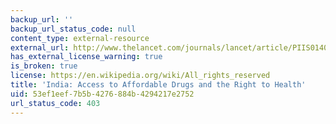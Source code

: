 ```yaml
---
backup_url: ''
backup_url_status_code: null
content_type: external-resource
external_url: http://www.thelancet.com/journals/lancet/article/PIIS0140-6736(10)62042-9
has_external_license_warning: true
is_broken: true
license: https://en.wikipedia.org/wiki/All_rights_reserved
title: 'India: Access to Affordable Drugs and the Right to Health'
uid: 53ef1eef-7b5b-4276-884b-4294217e2752
url_status_code: 403
---
```

